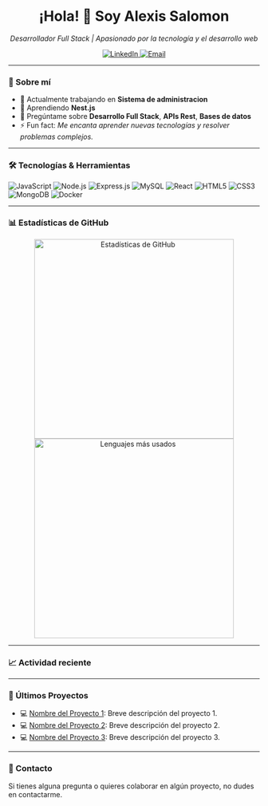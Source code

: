 <h1 align="center">¡Hola! 👋 Soy Alexis Salomon</h1>

<p align="center">
  <em>Desarrollador Full Stack | Apasionado por la tecnología y el desarrollo web</em>
</p>

<p align="center">
  <a href="https://www.linkedin.com/in/alexis-salom%C3%B3n-971548239/">
    <img src="https://img.shields.io/badge/LinkedIn-%230077B5.svg?style=for-the-badge&logo=linkedin&logoColor=white" alt="LinkedIn" />
  </a>
  <a href="mailto:alexissalomon31@gmail.com">
    <img src="https://img.shields.io/badge/Email-D14836?style=for-the-badge&logo=gmail&logoColor=white" alt="Email" />
  </a>
</p>

---

### 🌟 Sobre mí

- 🔭 Actualmente trabajando en **Sistema de administracion**
- 🌱 Aprendiendo **Nest.js**
- 💬 Pregúntame sobre **Desarrollo Full Stack**, **APIs Rest**, **Bases de datos**
- ⚡ Fun fact: _Me encanta aprender nuevas tecnologías y resolver problemas complejos._

---

### 🛠️ Tecnologías & Herramientas
<p>
  <img src="https://img.shields.io/badge/JavaScript-%23323330.svg?style=for-the-badge&logo=javascript&logoColor=%23F7DF1E" alt="JavaScript" />
  <img src="https://img.shields.io/badge/Node.js-43853D?style=for-the-badge&logo=node.js&logoColor=white" alt="Node.js" />
  <img src="https://img.shields.io/badge/Express.js-%23404d59.svg?style=for-the-badge&logo=express&logoColor=%2361DAFB" alt="Express.js" />
  <img src="https://img.shields.io/badge/MySQL-%2300f.svg?style=for-the-badge&logo=mysql&logoColor=white" alt="MySQL" />
  <img src="https://img.shields.io/badge/React-%2320232a.svg?style=for-the-badge&logo=react&logoColor=%2361DAFB" alt="React" />
  <img src="https://img.shields.io/badge/HTML5-%23E34F26.svg?style=for-the-badge&logo=html5&logoColor=white" alt="HTML5" />
  <img src="https://img.shields.io/badge/CSS3-%231572B6.svg?style=for-the-badge&logo=css3&logoColor=white" alt="CSS3" />
  <img src="https://img.shields.io/badge/MongoDB-%234ea94b.svg?style=for-the-badge&logo=mongodb&logoColor=white" alt="MongoDB" />
  <img src="https://img.shields.io/badge/Docker-%230db7ed.svg?style=for-the-badge&logo=docker&logoColor=white" alt="Docker" />
</p>

---

### 📊 Estadísticas de GitHub
<p align="center">
  <img src="https://github-readme-stats.vercel.app/api?username=alexissalo&show_icons=true&theme=radical" alt="Estadísticas de GitHub" width="400"/>
  <img src="https://github-readme-stats.vercel.app/api/top-langs/?username=alexissalo&layout=compact&theme=radical" alt="Lenguajes más usados" width="400"/>
</p>

---

### 📈 Actividad reciente
<!--START_SECTION:activity-->
<!--END_SECTION:activity-->

---

### 📝 Últimos Proyectos
- 💻 [Nombre del Proyecto 1](https://github.com/tu-usuario-github/proyecto1): Breve descripción del proyecto 1.
- 💻 [Nombre del Proyecto 2](https://github.com/tu-usuario-github/proyecto2): Breve descripción del proyecto 2.
- 💻 [Nombre del Proyecto 3](https://github.com/tu-usuario-github/proyecto3): Breve descripción del proyecto 3.

---

### 🎯 Contacto
<p>
  Si tienes alguna pregunta o quieres colaborar en algún proyecto, no dudes en contactarme.
</p>
